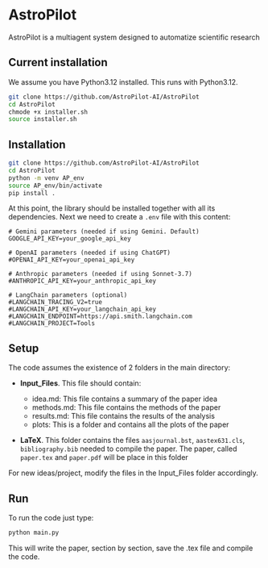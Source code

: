 # AstroPilot

AstroPilot is a multiagent system designed to automatize scientific research

## Current installation

We assume you have Python3.12 installed. This runs with Python3.12.

```bash
git clone https://github.com/AstroPilot-AI/AstroPilot
cd AstroPilot
chmode +x installer.sh
source installer.sh
```



## Installation

```bash
git clone https://github.com/AstroPilot-AI/AstroPilot
cd AstroPilot
python -m venv AP_env
source AP_env/bin/activate
pip install .
```

At this point, the library should be installed together with all its dependencies. Next we need to create a `.env` file with this content:

```
# Gemini parameters (needed if using Gemini. Default)
GOOGLE_API_KEY=your_google_api_key

# OpenAI parameters (needed if using ChatGPT)
#OPENAI_API_KEY=your_openai_api_key

# Anthropic parameters (needed if using Sonnet-3.7)
#ANTHROPIC_API_KEY=your_anthropic_api_key

# LangChain parameters (optional)
#LANGCHAIN_TRACING_V2=true
#LANGCHAIN_API_KEY=your_langchain_api_key
#LANGCHAIN_ENDPOINT=https://api.smith.langchain.com
#LANGCHAIN_PROJECT=Tools
```

## Setup

The code assumes the existence of 2 folders in the main directory:

- **Input_Files**. This file should contain:

  - idea.md: This file contains a summary of the paper idea
  - methods.md: This file contains the methods of the paper
  - results.md: This file contains the results of the analysis
  - plots: This is a folder and contains all the plots of the paper

- **LaTeX**. This folder contains the files `aasjournal.bst`, `aastex631.cls`, `bibliography.bib` needed to compile the paper. The paper, called `paper.tex` and `paper.pdf` will be place in this folder

For new ideas/project, modify the files in the Input_Files folder accordingly.

## Run

To run the code just type:

```python
python main.py
```

This will write the paper, section by section, save the .tex file and compile the code.
